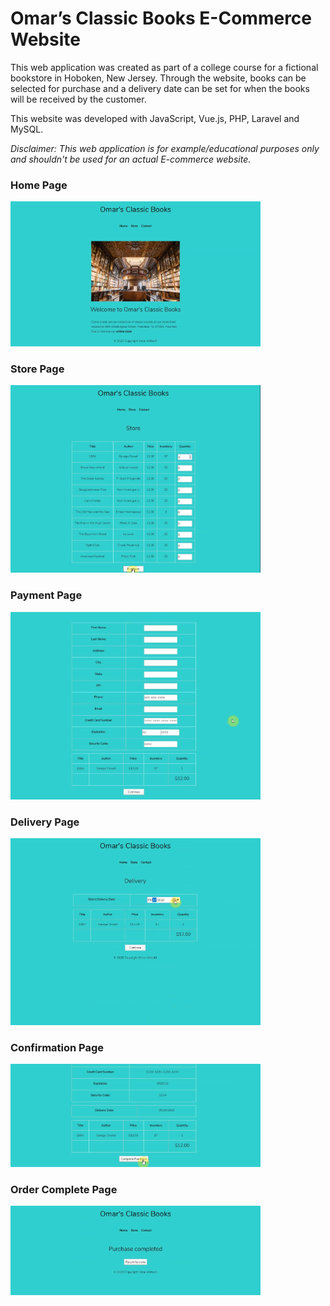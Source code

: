 <h1>Omar’s Classic Books E-Commerce Website</h1>

<p>This web application was created as part of a college course for a fictional bookstore in Hoboken, New Jersey. Through the website, books can be selected for purchase and a delivery date can be set for when the books will be received by the customer.</p>

<p>This website was developed with JavaScript, Vue.js, PHP, Laravel and MySQL.</p>

<p><em>Disclaimer: This web application is for example/educational purposes only and shouldn't be used for an actual E-commerce website.</em></p>

<h3>Home Page</h3>

<img src="./public/img/screenshot1.png" width="400px"/>

<h3>Store Page</h3>

<img src="./public/img/screenshot2.png" width="400px"/>

<h3>Payment Page</h3>

<img src="./public/img/screenshot3.png" width="400px"/>

<h3>Delivery Page</h3>

<img src="./public/img/screenshot4.png" width="400px"/>

<h3>Confirmation Page</h3>

<img src="./public/img/screenshot5.png" width="400px"/>

<h3>Order Complete Page</h3>

<img src="./public/img/screenshot6.png" width="400px"/>